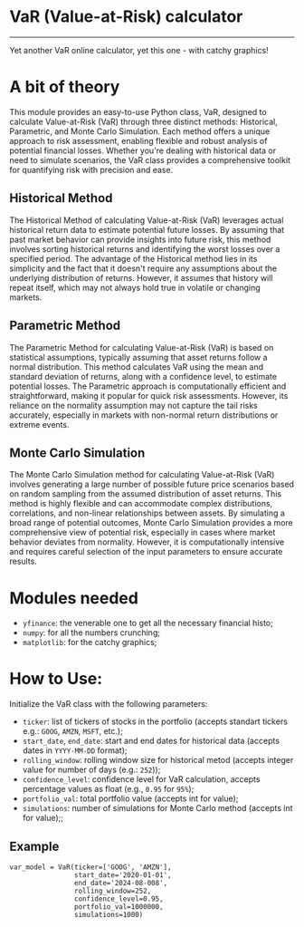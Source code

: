 # VaR (Value-at-Risk) calculator
***
Yet another VaR online calculator, yet this one -  with catchy graphics! 

# A bit of theory
This module provides an easy-to-use Python class, VaR, designed to calculate Value-at-Risk (VaR) through three distinct methods: Historical, Parametric, and Monte Carlo Simulation. Each method offers a unique approach to risk assessment, enabling flexible and robust analysis of potential financial losses. Whether you're dealing with historical data or need to simulate scenarios, the VaR class provides a comprehensive toolkit for quantifying risk with precision and ease.

## Historical Method
The Historical Method of calculating Value-at-Risk (VaR) leverages actual historical return data to estimate potential future losses. By assuming that past market behavior can provide insights into future risk, this method involves sorting historical returns and identifying the worst losses over a specified period. The advantage of the Historical method lies in its simplicity and the fact that it doesn't require any assumptions about the underlying distribution of returns. However, it assumes that history will repeat itself, which may not always hold true in volatile or changing markets.

## Parametric Method
The Parametric Method for calculating Value-at-Risk (VaR) is based on statistical assumptions, typically assuming that asset returns follow a normal distribution. This method calculates VaR using the mean and standard deviation of returns, along with a confidence level, to estimate potential losses. The Parametric approach is computationally efficient and straightforward, making it popular for quick risk assessments. However, its reliance on the normality assumption may not capture the tail risks accurately, especially in markets with non-normal return distributions or extreme events.

## Monte Carlo Simulation
The Monte Carlo Simulation method for calculating Value-at-Risk (VaR) involves generating a large number of possible future price scenarios based on random sampling from the assumed distribution of asset returns. This method is highly flexible and can accommodate complex distributions, correlations, and non-linear relationships between assets. By simulating a broad range of potential outcomes, Monte Carlo Simulation provides a more comprehensive view of potential risk, especially in cases where market behavior deviates from normality. However, it is computationally intensive and requires careful selection of the input parameters to ensure accurate results.

# Modules needed
- `yfinance`: the venerable one to get all the necessary financial histo;
- `numpy`: for all the numbers crunching;
- `matplotlib`: for the catchy graphics;

# How to Use:
Initialize the VaR class with the following parameters:
- `ticker`: list of tickers of stocks in the portfolio (accepts standart tickers e.g.: `GOOG`, `AMZN`, `MSFT`, etc.);
- `start_date`, `end_date`: start and end dates for historical data (accepts dates in `YYYY-MM-DD` format);
- `rolling_window`: rolling window size for historical metod (accepts integer value for number of days (e.g.: `252`));
- `confidence_level`: confidence level for VaR calculation, accepts percentage values as float (e.g., `0.95` for `95%`);
- `portfolio_val`: total portfolio value (accepts int for value);
- `simulations`: number of simulations for Monte Carlo method (accepts int for value);;

## Example

```
var_model = VaR(ticker=['GOOG', 'AMZN'], 
                start_date='2020-01-01', 
                end_date='2024-08-008', 
                rolling_window=252, 
                confidence_level=0.95, 
                portfolio_val=1000000, 
                simulations=1000)
```
